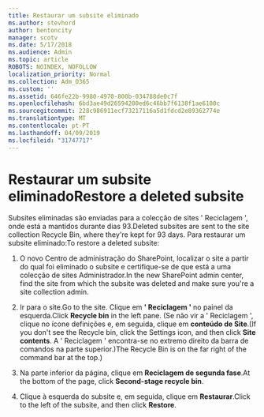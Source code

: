 ```yaml
---
title: Restaurar um subsite eliminado
ms.author: stevhord
author: bentoncity
manager: scotv
ms.date: 5/17/2018
ms.audience: Admin
ms.topic: article
ROBOTS: NOINDEX, NOFOLLOW
localization_priority: Normal
ms.collection: Adm_O365
ms.custom: ''
ms.assetid: 646fe22b-9980-4970-800b-034788de0c7f
ms.openlocfilehash: 6bd3ae49d26594200ed6c46bb7f6138f1ae6100c
ms.sourcegitcommit: 228c986911ecf73217116a5d1fdcd2e89362774e
ms.translationtype: MT
ms.contentlocale: pt-PT
ms.lasthandoff: 04/09/2019
ms.locfileid: "31747717"
---
```

# <a name="restore-a-deleted-subsite"></a><span data-ttu-id="ad4ba-102">Restaurar um subsite eliminado</span><span class="sxs-lookup"><span data-stu-id="ad4ba-102">Restore a deleted subsite</span></span>

<span data-ttu-id="ad4ba-103">Subsites eliminadas são enviadas para a colecção de sites ' Reciclagem ', onde está a mantidos durante dias 93.</span><span class="sxs-lookup"><span data-stu-id="ad4ba-103">Deleted subsites are sent to the site collection Recycle Bin, where they're kept for 93 days.</span></span> <span data-ttu-id="ad4ba-104">Para restaurar um subsite eliminado:</span><span class="sxs-lookup"><span data-stu-id="ad4ba-104">To restore a deleted subsite:</span></span>
  
1. <span data-ttu-id="ad4ba-105">O novo Centro de administração do SharePoint, localizar o site a partir do qual foi eliminado o subsite e certifique-se de que está a uma colecção de sites Administrador.</span><span class="sxs-lookup"><span data-stu-id="ad4ba-105">In the new SharePoint admin center, find the site from which the subsite was deleted and make sure you're a site collection admin.</span></span> 
    
2. <span data-ttu-id="ad4ba-106">Ir para o site.</span><span class="sxs-lookup"><span data-stu-id="ad4ba-106">Go to the site.</span></span> <span data-ttu-id="ad4ba-107">Clique em **' Reciclagem '** no painel da esquerda.</span><span class="sxs-lookup"><span data-stu-id="ad4ba-107">Click **Recycle bin** in the left pane.</span></span> <span data-ttu-id="ad4ba-108">(Se não vir a ' Reciclagem ', clique no ícone definições e, em seguida, clique em **conteúdo de Site**.</span><span class="sxs-lookup"><span data-stu-id="ad4ba-108">(If you don't see the Recycle bin, click the Settings icon, and then click **Site contents**.</span></span> <span data-ttu-id="ad4ba-109">A ' Reciclagem ' encontra-se no extremo direito da barra de comandos na parte superior.)</span><span class="sxs-lookup"><span data-stu-id="ad4ba-109">The Recycle Bin is on the far right of the command bar at the top.)</span></span>
    
3. <span data-ttu-id="ad4ba-110">Na parte inferior da página, clique em **Reciclagem de segunda fase**.</span><span class="sxs-lookup"><span data-stu-id="ad4ba-110">At the bottom of the page, click **Second-stage recycle bin**.</span></span>
    
4. <span data-ttu-id="ad4ba-111">Clique à esquerda do subsite e, em seguida, clique em **Restaurar**.</span><span class="sxs-lookup"><span data-stu-id="ad4ba-111">Click to the left of the subsite, and then click **Restore**.</span></span>
    

